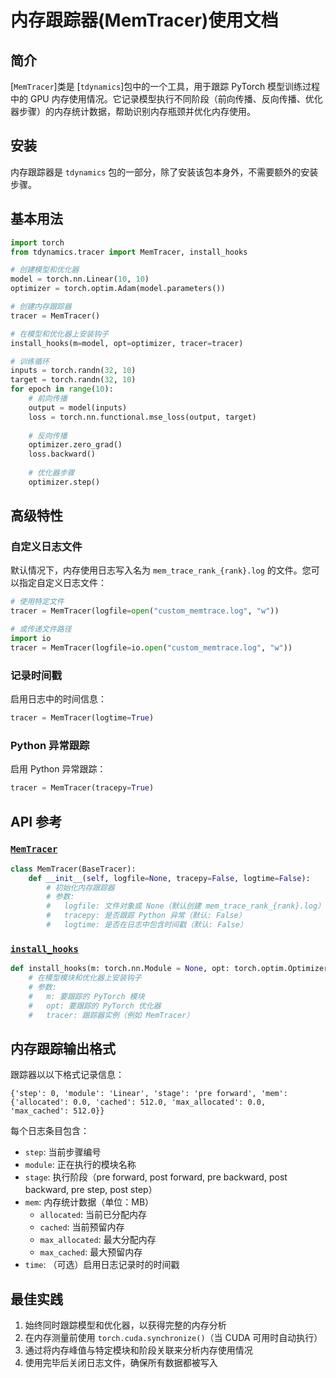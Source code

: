 # 内存跟踪器(MemTracer)使用文档

## 简介

[`MemTracer`]类是 [`tdynamics`]包中的一个工具，用于跟踪 PyTorch 模型训练过程中的 GPU 内存使用情况。它记录模型执行不同阶段（前向传播、反向传播、优化器步骤）的内存统计数据，帮助识别内存瓶颈并优化内存使用。

## 安装

内存跟踪器是 `tdynamics` 包的一部分，除了安装该包本身外，不需要额外的安装步骤。

## 基本用法

```python
import torch
from tdynamics.tracer import MemTracer, install_hooks

# 创建模型和优化器
model = torch.nn.Linear(10, 10)
optimizer = torch.optim.Adam(model.parameters())

# 创建内存跟踪器
tracer = MemTracer()

# 在模型和优化器上安装钩子
install_hooks(m=model, opt=optimizer, tracer=tracer)

# 训练循环
inputs = torch.randn(32, 10)
target = torch.randn(32, 10)
for epoch in range(10):
    # 前向传播
    output = model(inputs)
    loss = torch.nn.functional.mse_loss(output, target)
    
    # 反向传播
    optimizer.zero_grad()
    loss.backward()
    
    # 优化器步骤
    optimizer.step()
```

## 高级特性

### 自定义日志文件

默认情况下，内存使用日志写入名为 `mem_trace_rank_{rank}.log` 的文件。您可以指定自定义日志文件：

```python
# 使用特定文件
tracer = MemTracer(logfile=open("custom_memtrace.log", "w"))

# 或传递文件路径
import io
tracer = MemTracer(logfile=io.open("custom_memtrace.log", "w"))
```

### 记录时间戳

启用日志中的时间信息：

```python
tracer = MemTracer(logtime=True)
```

### Python 异常跟踪

启用 Python 异常跟踪：

```python
tracer = MemTracer(tracepy=True)
```

## API 参考

### [`MemTracer`](../src/tdynamics/tracer/mem_tracer.py)

```python
class MemTracer(BaseTracer):
    def __init__(self, logfile=None, tracepy=False, logtime=False):
        # 初始化内存跟踪器
        # 参数:
        #   logfile: 文件对象或 None（默认创建 mem_trace_rank_{rank}.log）
        #   tracepy: 是否跟踪 Python 异常（默认: False）
        #   logtime: 是否在日志中包含时间戳（默认: False）
```

### [`install_hooks`](../src/tdynamics/tracer/__init__.py)

```python
def install_hooks(m: torch.nn.Module = None, opt: torch.optim.Optimizer = None, tracer: BaseTracer = None):
    # 在模型模块和优化器上安装钩子
    # 参数:
    #   m: 要跟踪的 PyTorch 模块
    #   opt: 要跟踪的 PyTorch 优化器
    #   tracer: 跟踪器实例（例如 MemTracer）
```

## 内存跟踪输出格式

跟踪器以以下格式记录信息：

```
{'step': 0, 'module': 'Linear', 'stage': 'pre forward', 'mem': {'allocated': 0.0, 'cached': 512.0, 'max_allocated': 0.0, 'max_cached': 512.0}}
```

每个日志条目包含：
- `step`: 当前步骤编号
- `module`: 正在执行的模块名称
- `stage`: 执行阶段（pre forward, post forward, pre backward, post backward, pre step, post step）
- `mem`: 内存统计数据（单位：MB）
  - `allocated`: 当前已分配内存
  - `cached`: 当前预留内存
  - `max_allocated`: 最大分配内存
  - `max_cached`: 最大预留内存
- `time`: （可选）启用日志记录时的时间戳

## 最佳实践

1. 始终同时跟踪模型和优化器，以获得完整的内存分析
2. 在内存测量前使用 `torch.cuda.synchronize()`（当 CUDA 可用时自动执行）
3. 通过将内存峰值与特定模块和阶段关联来分析内存使用情况
4. 使用完毕后关闭日志文件，确保所有数据都被写入
